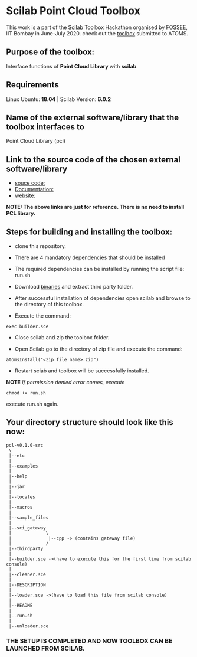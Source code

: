 # Scilab Point Cloud Toolbox

This work is a part of the [Scilab](https://scilab.in/) Toolbox Hackathon organised by [FOSSEE](https://fossee.in/), IIT Bombay in June-July 2020.
check out the [toolbox](https://atoms.scilab.org/toolboxes/point_cloud_toolbox/0.1.0) submitted to ATOMS.

Purpose of the toolbox:
------------------------------------------------------------------------------------------------------------------------------------------------

Interface functions of **Point Cloud Library** with **scilab**.

Requirements
------------------------------------------------------------------------------------------------------------------------------------------------
Linux Ubuntu:	**18.04** | Scilab Version: **6.0.2**


Name of the external software/library that the toolbox interfaces to
------------------------------------------------------------------------------------------------------------------------------------------------
Point Cloud Library (pcl)


Link to the source code of the chosen external software/library
------------------------------------------------------------------------------------------------------------------------------------------------
- [souce code: ](https://github.com/PointCloudLibrary/pcl)
- [Documentation:](https://pointclouds.org/documentation/)
- [website: ](https://pointclouds.org/)

**NOTE: The above links are just for reference. There is no need to install PCL library.**
 
Steps for building and installing the toolbox:
------------------------------------------------------------------------------------------------------------------------------------------------
* clone this repository. 

* There are 4 mandatory dependencies that should be installed

* The required dependencies can be installed by running the script file: run.sh

* Download [binaries](https://drive.google.com/drive/folders/15zF1PaebsCf1H0iD7xW8FD11x5J316LJ?usp=sharing) and extract third party folder.

* After successful installation of dependencies open scilab and browse to the directory of this toolbox.

* Execute the command: 

```
exec builder.sce
```
* Close scilab and zip the toolbox folder.

* Open Scilab go to the directory of zip file and execute the command: 

```
atomsInstall("<zip file name>.zip") 
```
* Restart sciab and toolbox will be successfully installed. 

**NOTE** 
*If permission denied error comes, execute*

```
chmod +x run.sh
``` 
execute run.sh again.

Your directory structure should look like this now: 
------------------------------------------------------------------------------------------------------------------------------------------------
```
pcl-v0.1.0-src
 \
 |--etc
 |
 |--examples
 |
 |--help
 |
 |--jar
 |
 |--locales
 |
 |--macros
 |
 |--sample_files
 |
 |--sci_gateway
 |             \
 |              |--cpp -> (contains gateway file)
 |             /
 |--thirdparty 
 |
 |--builder.sce ->(have to execute this for the first time from scilab console)
 |
 |--cleaner.sce 
 |
 |--DESCRIPTION
 |
 |--loader.sce ->(have to load this file from scilab console)
 |
 |--README
 |
 |--run.sh
 |
 |--unloader.sce

```


### THE SETUP IS COMPLETED AND NOW TOOLBOX CAN BE LAUNCHED FROM SCILAB.

